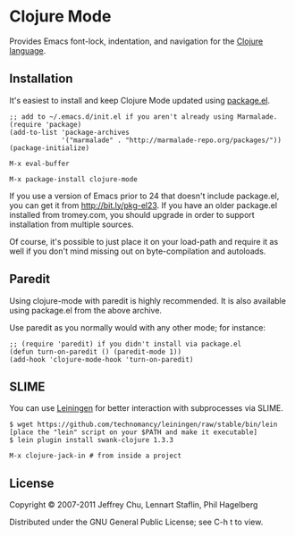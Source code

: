 # Clojure Mode

Provides Emacs font-lock, indentation, and navigation for the
[Clojure language](http://clojure.org).

## Installation

It's easiest to install and keep Clojure Mode updated using
[package.el](http://bit.ly/pkg-el23). 

    ;; add to ~/.emacs.d/init.el if you aren't already using Marmalade.
    (require 'package)
    (add-to-list 'package-archives
                 '("marmalade" . "http://marmalade-repo.org/packages/"))
    (package-initialize)

    M-x eval-buffer

    M-x package-install clojure-mode

If you use a version of Emacs prior to 24 that doesn't include
package.el, you can get it from http://bit.ly/pkg-el23. If you have an
older package.el installed from tromey.com, you should upgrade in
order to support installation from multiple sources.

Of course, it's possible to just place it on your load-path and
require it as well if you don't mind missing out on
byte-compilation and autoloads.

## Paredit

Using clojure-mode with paredit is highly recommended. It is also
available using package.el from the above archive.

Use paredit as you normally would with any other mode; for instance:

    ;; (require 'paredit) if you didn't install via package.el
    (defun turn-on-paredit () (paredit-mode 1))
    (add-hook 'clojure-mode-hook 'turn-on-paredit)

## SLIME

You can use [Leiningen](http://github.com/technomancy/leiningen) for
better interaction with subprocesses via SLIME.

    $ wget https://github.com/technomancy/leiningen/raw/stable/bin/lein
    [place the "lein" script on your $PATH and make it executable]
    $ lein plugin install swank-clojure 1.3.3
    
    M-x clojure-jack-in # from inside a project

## License

Copyright © 2007-2011 Jeffrey Chu, Lennart Staflin, Phil Hagelberg

Distributed under the GNU General Public License; see C-h t to view.
